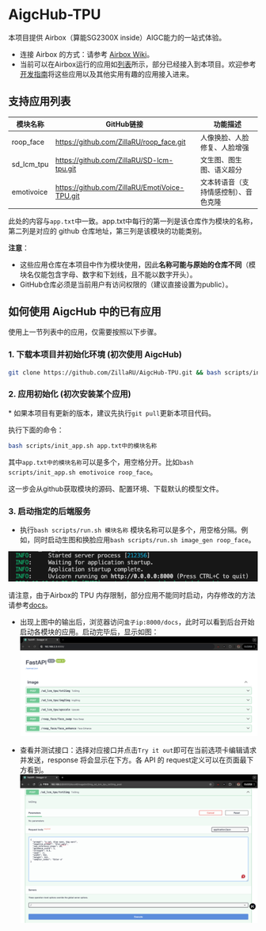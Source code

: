 # AigcHub-TPU

本项目提供 Airbox（算能SG2300X inside）AIGC能力的一站式体验。
- 连接 Airbox 的方式：请参考 [Airbox Wiki](https://docs.radxa.com/sophon/airbox/getting-started/)。
- 当前可以在Airbox运行的应用如[列表](https://gitee.com/zilla0717/AirboxWiki/blob/master/README.md)所示，部分已经接入到本项目。欢迎参考[开发指南](docs/developer_tutorial.md)将这些应用以及其他实用有趣的应用接入进来。

## 支持应用列表

| 模块名称 | GitHub链接 |  功能描述 |
|--------------|-------------------| ------------------|
| roop_face | https://github.com/ZillaRU/roop_face.git | 人像换脸、人脸修复、人脸增强 |
| sd_lcm_tpu | https://github.com/ZillaRU/SD-lcm-tpu.git | 文生图、图生图、语义超分 |
| emotivoice | https://github.com/ZillaRU/EmotiVoice-TPU.git | 文本转语音（支持情感控制）、音色克隆 |

此处的内容与`app.txt`中一致。app.txt中每行的第一列是该仓库作为模块的名称，第二列是对应的 github 仓库地址，第三列是该模块的功能类别。

**注意**：
- 这些应用仓库在本项目中作为模块使用，因此**名称可能与原始的仓库不同**（模块名仅能包含字母、数字和下划线，且不能以数字开头）。
- GitHub仓库必须是当前用户有访问权限的（建议直接设置为public）。


## 如何使用 AigcHub 中的已有应用
使用上一节列表中的应用，仅需要按照以下步骤。
### 1. 下载本项目并初始化环境 (初次使用 AigcHub)
```sh
git clone https://github.com/ZillaRU/AigcHub-TPU.git && bash scripts/init_env.sh
```

### 2. 应用初始化 (初次安装某个应用)
\* 如果本项目有更新的版本，建议先执行`git pull`更新本项目代码。

执行下面的命令：
```sh
bash scripts/init_app.sh app.txt中的模块名称
```
其中`app.txt中的模块名称`可以是多个，用空格分开。比如`bash scripts/init_app.sh emotivoice roop_face`。

这一步会从github获取模块的源码、配置环境、下载默认的模型文件。

### 3. 启动指定的后端服务
- 执行`bash scripts/run.sh 模块名称`
模块名称可以是多个，用空格分隔。例如，同时启动生图和换脸应用`bash scripts/run.sh image_gen roop_face`。

![执行run.sh后，后台输出如下信息](docs/assets/readme_run.png)

请注意，由于Airbox的 TPU 内存限制，部分应用不能同时启动，内存修改的方法请参考[docs](https://docs.radxa.com/sophon/airbox/local-ai-deploy/ai-tools/memory_allocate)。

- 出现上图中的输出后，浏览器访问`盒子ip:8000/docs`，此时可以看到后台开始启动各模块的应用。启动完毕后，显示如图：
![启动完毕后 API doc](docs/assets/readme_load_done.png)

- 查看并测试接口：选择对应接口并点击`Try it out`即可在当前选项卡编辑请求并发送，response 将会显示在下方。各 API 的 request定义可以在页面最下方看到。
![测试接口](docs/assets/readme_test_api.png)
